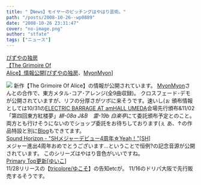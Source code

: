 ```yaml
---
title: "【News】モイヤーのピッチングはやはり芸術。"
path: "/posts/2008-10-26--wp0889"
date: "2008-10-26 23:31:47"
cover: "no-image.png"
author: "stfate"
tags: ["ニュース"]
---
```


<style type="text/css">
<!--
p {white-space: pre-wrap};
-->
</style>

<a class="topics" href="http://www.pizuya.com/" target="_blank">ぴずやの独房 【The Grimoire Of Alice】情報公開</a><span class="junre">[<a href="http://www.pizuya.com/" target="_blank">ぴずやの独房</a>、<a href="http://www.myonmyon.com/" target="_blank">MyonMyon</a>]</span>
<div class="news"><a href="http://pm.pizuya.com/pcmm0001/" target="_blank"><img src="http://pm.pizuya.com/pcmm0001/img/banner468x95.jpg"></a>
新作【The Grimoire Of Alice】の情報が公開されています。
<a href="http://www.myonmyon.com/" target="_blank">MyonMyon</a>さんとの合作で、東方メタル･コア･アレンジ(全9曲収録)。
クロスフェード･デモが公開されていますが、リフの分厚さがツボに来そうです。速いし(ぉ
頒布情報としては10/31の<a href="http://live.crowsclaw.info/081031/" target="_blank">ELECTRIC BARRAGE AT amHALL UMEDA</a>会場先行頒布&11/02「第四回東方紅楼夢」<em>緋-08a J&B</em>　<em>霊-19b 白楽亭</em>にて委託頒布予定とのこと。
両方とも行けそうにないのでショップ委託をお待ちしております(ぇ
あ、↑の作品特設と別に<a href="http://pm.pizuya.com/" target="_blank">Blog</a>もできてます。</div>
<a class="topics" href="http://sound-horizon.net/" target="_blank">Sound Horizon - "SHメジャーデビュー4周年☆Yeah！"</a><span class="junre">[<a href="http://sound-horizon.net/" target="_blank">SH</a>]</span>
<div class="news">メジャー進出4周年おめでとうございます…ということで恒例?の記念音源が公開されています。
このシリーズはやはり音色がいいですね。</div>
<a class="topics" href="http://www.edit.ne.jp/~shira/" target="_blank">Primary Top更新</a><span class="junre">[<a href="http://www.edit.ne.jp/~shira/" target="_blank">ゆいこ</a>]</span>
<div class="news">11/28リリースの【<a href="http://www.marbleskyrecords.com/yukoso/tricolore/" target="_blank">tricolore/ゆこそ</a>】の告知etcが。
11/16のドリパ大阪で先行販売するそうです。</div>
